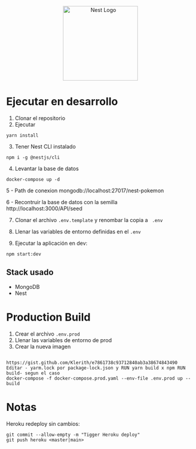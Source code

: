 <p align="center">
  <a href="http://nestjs.com/" target="blank"><img src="https://nestjs.com/img/logo-small.svg" width="200" alt="Nest Logo" /></a>
</p>

# Ejecutar en desarrollo

1. Clonar el repositorio
2. Ejecutar
```
yarn install
```
3. Tener Nest CLI instalado
```
npm i -g @nestjs/cli
```

4. Levantar la base de datos
```
docker-compose up -d
```
5 - Path de conexion
mongodb://localhost:27017/nest-pokemon 

6 - Recontruir la base de datos con la semilla
http://localhost:3000/API/seed


7. Clonar el archivo ```.env.template``` y renombar la copia a ```
.env```

8. Llenar las variables de entorno definidas en el ```.env```

9. Ejecutar la aplicación en dev:
```
npm start:dev
```

## Stack usado
* MongoDB
* Nest

# Production Build
1. Crear el archivo ```.env.prod```
2. Llenar las variables de entorno de prod
3. Crear la nueva imagen
```

https://gist.github.com/Klerith/e7861738c93712840ab3a38674843490
Editar - yarm.lock por package-lock.json y RUN yarn build x npm RUN build- segun el caso 
docker-compose -f docker-compose.prod.yaml --env-file .env.prod up --build
```
# Notas
Heroku redeploy sin cambios:
```
git commit --allow-empty -m "Tigger Heroku deploy"
git push heroku <master|main>
```